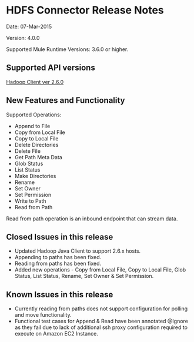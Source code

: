 HDFS Connector Release Notes
=====================================

Date: 07-Mar-2015

Version: 4.0.0

Supported Mule Runtime Versions: 3.6.0 or higher.

Supported API versions
----------------------
[Hadoop Client ver 2.6.0](http://hadoop.apache.org/docs/r2.6.0/api/)


New Features and Functionality
------------------------------
Supported Operations:

* Append to File
* Copy from Local File
* Copy to Local File
* Delete Directories
* Delete File
* Get Path Meta Data
* Glob Status
* List Status
* Make Directories
* Rename
* Set Owner
* Set Permission
* Write to Path
* Read from Path

Read from path operation is an inbound endpoint that can stream data.

Closed Issues in this release
-----------------------------

* Updated Hadoop Java Client to support 2.6.x hosts.
* Appending to paths has been fixed.
* Reading from paths has been fixed.
* Added new operations - Copy from Local File, Copy to Local File, Glob Status, List Status, Rename, Set Owner & Set Permission.

Known Issues in this release
----------------------------

* Currently reading from paths does not support configuration for polling and move functionality.
* Functional test cases for Append & Read have been annotated @Ignore as they fail due to lack of additional ssh proxy configuration required to execute on Amazon EC2 Instance.
